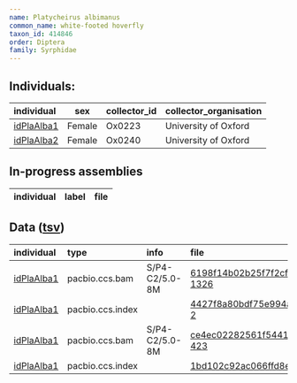 ```yaml
---
name: Platycheirus albimanus
common_name: white-footed hoverfly
taxon_id: 414846
order: Diptera
family: Syrphidae
---
```


## Individuals:

| individual | sex | collector_id | collector_organisation |
| :--------- | :-: | :----------- | :--------------------- |
| [idPlaAlba1](idPlaAlba1.md) | Female | Ox0223 | University of Oxford |
| [idPlaAlba2](idPlaAlba2.md) | Female | Ox0240 | University of Oxford |

## In-progress assemblies

| individual | label | file |
| :--------- | :---- | :--- |

## Data ([tsv](Platycheirus_albimanus_data.tsv))

| individual | type | info | file |
| :--------- | :--- | :--- | :--- |
| [idPlaAlba1](idPlaAlba1.md) | pacbio.ccs.bam | S/P4-C2/5.0-8M | [6198f14b02b25f7f2cfc4645ab848699-1326](https://darwin.cog.sanger.ac.uk/insects/Platycheirus_albimanus/idPlaAlba1/genomic_data/pacbio/m64089_200216_182318.ccs.bam) |
| [idPlaAlba1](idPlaAlba1.md) | pacbio.ccs.index |  | [4427f8a80bdf75e994a05535dbbd7c0e-2](https://darwin.cog.sanger.ac.uk/insects/Platycheirus_albimanus/idPlaAlba1/genomic_data/pacbio/m64089_200216_182318.ccs.bam.pbi) |
| [idPlaAlba1](idPlaAlba1.md) | pacbio.ccs.bam | S/P4-C2/5.0-8M | [ce4ec02282561f544132590df012cadb-423](https://darwin.cog.sanger.ac.uk/insects/Platycheirus_albimanus/idPlaAlba1/genomic_data/pacbio/m64094_191127_132908.bc1017_BAK8B_OA--bc1017_BAK8B_OA.ccs.bam) |
| [idPlaAlba1](idPlaAlba1.md) | pacbio.ccs.index |  | [1bd102c92ac066ffd8e9dff843e2bcc8](https://darwin.cog.sanger.ac.uk/insects/Platycheirus_albimanus/idPlaAlba1/genomic_data/pacbio/m64094_191127_132908.bc1017_BAK8B_OA--bc1017_BAK8B_OA.ccs.bam.pbi) |

